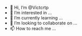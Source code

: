 - 👋 Hi, I’m @Victcrtp
- 👀 I’m interested in ...
- 🌱 I’m currently learning ...
- 💞️ I’m looking to collaborate on ...
- 📫 How to reach me ...

<!---
Victcrtp/Victcrtp is a ✨ special ✨ repository because its `README.md` (this file) appears on your GitHub profile.
You can click the Preview link to take a look at your changes.
--->
